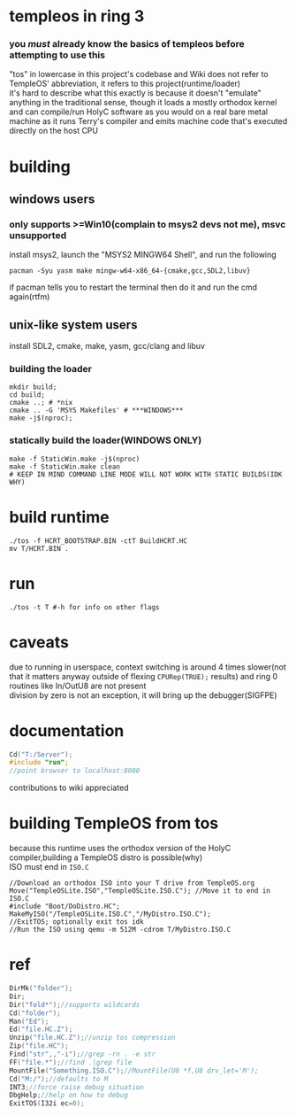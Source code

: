 # templeos in ring 3
### you ***must*** already know the basics of templeos before attempting to use this
"tos" in lowercase in this project's codebase and Wiki does not refer to TempleOS' abbreviation, it refers to this project(runtime/loader) <br>
it's hard to describe what this exactly is because it doesn't "emulate" anything in the traditional sense, though it loads a mostly orthodox kernel and can compile/run HolyC software as you would on a real bare metal machine as it runs Terry's compiler and emits machine code that's executed directly on the host CPU

# building
## windows users
### only supports >=Win10(complain to msys2 devs not me), msvc unsupported
install msys2, launch the "MSYS2 MINGW64 Shell", and run the following
```
pacman -Syu yasm make mingw-w64-x86_64-{cmake,gcc,SDL2,libuv}
```
if pacman tells you to restart the terminal then do it and run the cmd again(rtfm)
## unix-like system users
install SDL2, cmake, make, yasm, gcc/clang and libuv
### building the loader
```
mkdir build;
cd build;
cmake ..; # *nix
cmake .. -G 'MSYS Makefiles' # ***WINDOWS***
make -j$(nproc);
```
### statically build the loader(WINDOWS ONLY)
```
make -f StaticWin.make -j$(nproc)
make -f StaticWin.make clean
# KEEP IN MIND COMMAND LINE MODE WILL NOT WORK WITH STATIC BUILDS(IDK WHY)
```
# build runtime
```
./tos -f HCRT_BOOTSTRAP.BIN -ctT BuildHCRT.HC
mv T/HCRT.BIN .
```
# run
```
./tos -t T #-h for info on other flags
```
# caveats
due to running in userspace, context switching is around 4 times slower(not that it matters anyway outside of flexing `CPURep(TRUE);` results) and ring 0 routines like In/OutU8 are not present <br>
division by zero is not an exception, it will bring up the debugger(SIGFPE)

# documentation
```C
Cd("T:/Server");
#include "run";
//point browser to localhost:8080
```
contributions to wiki appreciated

# building TempleOS from tos
because this runtime uses the orthodox version of the HolyC compiler,building a TempleOS distro is possible(why) <br>
ISO must end in `ISO.C`

```
//Download an orthodox ISO into your T drive from TempleOS.org
Move("TempleOSLite.ISO","TempleOSLite.ISO.C"); //Move it to end in ISO.C
#include "Boot/DoDistro.HC";
MakeMyISO("/TempleOSLite.ISO.C","/MyDistro.ISO.C");
//ExitTOS; optionally exit tos idk
//Run the ISO using qemu -m 512M -cdrom T/MyDistro.ISO.C
```

# ref
```C
DirMk("folder");
Dir;
Dir("fold*");//supports wildcards
Cd("folder");
Man("Ed");
Ed("file.HC.Z");
Unzip("file.HC.Z");//unzip tos compression
Zip("file.HC");
Find("str",,"-i");//grep -rn . -e str
FF("file.*");//find .|grep file
MountFile("Something.ISO.C");//MountFile(U8 *f,U8 drv_let='M');
Cd("M:/");//defaults to M
INT3;//force raise debug situation
DbgHelp;//help on how to debug
ExitTOS(I32i ec=0);
```
